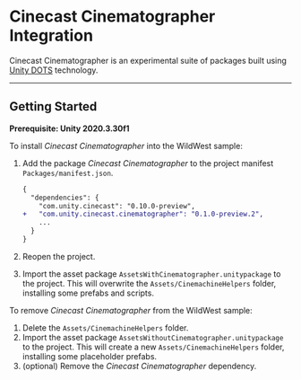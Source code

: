 # Cinecast Cinematographer Integration

Cinecast Cinematographer is an experimental suite of packages built using [Unity DOTS](https://unity.com/dots) technology.

---

## Getting Started

**Prerequisite: Unity 2020.3.30f1**

To install *Cinecast Cinematographer* into the WildWest sample:

1. Add the package *Cinecast Cinematographer* to the project manifest `Packages/manifest.json`.

    ```diff
    {
      "dependencies": {
        "com.unity.cinecast": "0.10.0-preview",
    +   "com.unity.cinecast.cinematographer": "0.1.0-preview.2",
        ...
      }
    }
     ```

2. Reopen the project.
3. Import the asset package `AssetsWithCinematographer.unitypackage` to the project.  This will overwrite the `Assets/CinemachineHelpers` folder, installing some prefabs and scripts.

To remove *Cinecast Cinematographer* from the WildWest sample:

1. Delete the `Assets/CinemachineHelpers` folder.
2. Import the asset package `AssetsWithoutCinematographer.unitypackage` to the project. This will create a new `Assets/CinemachineHelpers` folder, installing some placeholder prefabs.
3. (optional) Remove the *Cinecast Cinematographer* dependency.
